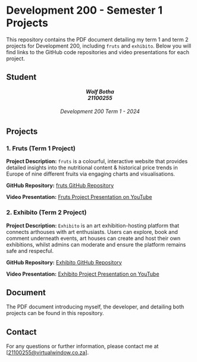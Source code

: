 # Development 200 - Semester 1 Projects

This repository contains the PDF document detailing my term 1 and term 2 projects for Development 200, including `fruts` and `exhibito`. Below you will find links to the GitHub code repositories and video presentations for each project.

## Student
<h5 align="center" style="padding:0;margin:0;">Wolf Botha</h5>
<h5 align="center" style="padding:0;margin:0;">21100255</h5>
<h6 align="center">Development 200 Term 1 - 2024</h6>

## Projects

### 1. Fruts (Term 1 Project)
**Project Description:**
`fruts` is a colourful, interactive website that provides detailed insights into the nutritional content & historical price trends in Europe of nine different fruits via engaging charts and visualisations.


**GitHub Repository:**
[fruts GitHub Repository](https://github.com/WolfOWI/fruts)

**Video Presentation:**
[Fruts Project Presentation on YouTube](https://youtu.be/RZXkFTipCdk?si=zxPgDCyEPwYD2NXx)

### 2. Exhibito (Term 2 Project)
**Project Description:**
`Exhibito` is an art exhibition-hosting platform that connects arthouses with art enthusiasts. Users can explore, book and comment underneath events, art houses can create and host their own exhibitions, whilst admins can moderate and ensure the platform remains safe and respecful.

**GitHub Repository:**
[Exhibito GitHub Repository](https://github.com/WolfOWI/exhibito)

**Video Presentation:**
[Exhibito Project Presentation on YouTube](https://youtu.be/Nwe2vqvC288)

## Document

The PDF document introducing myself, the developer, and detailing both projects can be found in this repository.

## Contact
For any questions or further information, please contact me at [21100255@virtualwindow.co.za].
